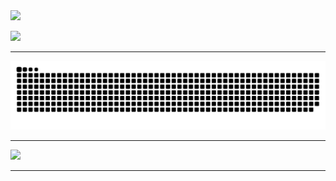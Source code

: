 <img src="https://github.com/2aman-0x/2aman-0x/blob/main/giphy.gif">

![](https://github-profile-trophy.vercel.app/?username=2aman-0x&theme=monokai&no-frame=false&no-bg=true&margin-w=4)

---
<picture>
  <source media="(prefers-color-scheme: dark)" srcset="https://raw.githubusercontent.com/2aman-0x/2aman-0x/output/github-snake-dark.svg" />
  <source media="(prefers-color-scheme: light)" srcset="https://raw.githubusercontent.com/2aman-0x/2aman-0x/output/github-snake.svg" />
  <img alt="github-snake" src="https://raw.githubusercontent.com/2aman-0x/2aman-0x/output/github-snake.svg" />
</picture>

---

[![](https://github-readme-activity-graph.vercel.app/graph?username=2aman-0x&theme=github-compact)](https://github.com/2aman-0x/github-readme-activity-graph)

---


